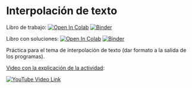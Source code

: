 # Interpolación de texto

Libro de trabajo: 
[![Open In Colab](https://colab.research.google.com/assets/colab-badge.svg)](https://colab.research.google.com/github/jzaldivar/interpolacion-de-texto/blob/main/Interpolaci%C3%B3n%20de%20texto.ipynb)
[![Binder](https://mybinder.org/badge_logo.svg)](https://mybinder.org/v2/gh/jzaldivar/interpolacion-de-texto/HEAD?filepath=Interpolaci%C3%B3n%20de%20texto.ipynb)

Libro con soluciones: 
[![Open In Colab](https://colab.research.google.com/assets/colab-badge.svg)](https://colab.research.google.com/github/jzaldivar/interpolacion-de-texto/)
[![Binder](https://mybinder.org/badge_logo.svg)](https://mybinder.org/v2/gh/jzaldivar/interpolacion-de-texto/HEAD)

Práctica para el tema de interpolación de texto (dar formato a la salida de los programas).

[Video con la explicación de la actividad](https://youtu.be/JZr8wCnceN4?hd=1):

[![YouTube Video Link](https://img.youtube.com/vi/JZr8wCnceN4/0.jpg)](https://youtu.be/JZr8wCnceN4?hd=1)
